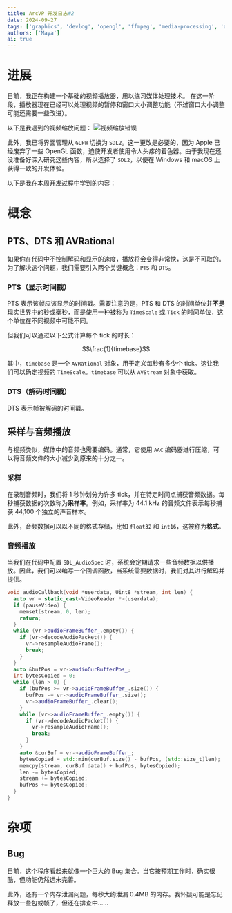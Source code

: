 ```yaml
---
title: ArcVP 开发日志#2
date: 2024-09-27
tags: ['graphics', 'devlog', 'opengl', 'ffmpeg', 'media-processing', 'arcvp']
authors: ['Maya']
ai: true
---
```


# 进展

目前，我正在构建一个基础的视频播放器，用以练习媒体处理技术。
在这一阶段，播放器现在已经可以处理视频的暂停和窗口大小调整功能（不过窗口大小调整可能还需要一些改进）。

以下是我遇到的视频缩放问题：
![视频缩放错误](/devlog/incorrect-resize.png)

此外，我已将界面管理从 `GLFW` 切换为 `SDL2`。这一更改是必要的，因为 Apple 已经废弃了一些 OpenGL 函数，迫使开发者使用令人头疼的着色器。由于我现在还没准备好深入研究这些内容，所以选择了 `SDL2`，以便在 Windows 和 macOS 上获得一致的开发体验。

以下是我在本周开发过程中学到的内容：

# 概念

## PTS、DTS 和 AVRational

如果你在代码中不控制解码和显示的速度，播放将会变得非常快，这是不可取的。为了解决这个问题，我们需要引入两个关键概念：`PTS` 和 `DTS`。

### PTS（显示时间戳）

PTS 表示该帧应该显示的时间戳。需要注意的是，PTS 和 DTS 的时间单位**并不是**现实世界中的秒或毫秒，而是使用一种被称为 `TimeScale` 或 `Tick` 的时间单位，这个单位在不同视频中可能不同。

但我们可以通过以下公式计算每个 tick 的时长：

$$\frac{1}{timebase}$$

其中，`timebase` 是一个 `AVRational` 对象，用于定义每秒有多少个 tick。这让我们可以确定视频的 `TimeScale`。`timebase` 可以从 `AVStream` 对象中获取。

### DTS（解码时间戳）

DTS 表示帧被解码的时间戳。

## 采样与音频播放

与视频类似，媒体中的音频也需要编码。通常，它使用 `AAC` 编码器进行压缩，可以将音频文件的大小减少到原来的十分之一。

### 采样

在录制音频时，我们将 1 秒钟划分为许多 tick，并在特定时间点捕获音频数据。每秒捕获数据的次数称为**采样率**。例如，采样率为 44.1 kHz 的音频文件表示每秒捕获 44,100 个独立的声音样本。

此外，音频数据可以以不同的格式存储，比如 `float32` 和 `int16`，这被称为**格式**。

### 音频播放

当我们在代码中配置 `SDL_AudioSpec` 时，系统会定期请求一些音频数据以供播放。因此，我们可以编写一个回调函数，当系统需要数据时，我们对其进行解码并提供。

```cpp
void audioCallback(void *userdata, Uint8 *stream, int len) {
  auto vr = static_cast<VideoReader *>(userdata);
  if (pauseVideo) {
    memset(stream, 0, len);
    return;
  }
  while (vr->audioFrameBuffer_.empty()) {
    if (vr->decodeAudioPacket()) {
      vr->resampleAudioFrame();
      break;
    }
  }
  auto &bufPos = vr->audioCurBufferPos_;
  int bytesCopied = 0;
  while (len > 0) {
    if (bufPos >= vr->audioFrameBuffer_.size()) {
      bufPos -= vr->audioFrameBuffer_.size();
      vr->audioFrameBuffer_.clear();
    }
    while (vr->audioFrameBuffer_.empty()) {
      if (vr->decodeAudioPacket()) {
        vr->resampleAudioFrame();
        break;
      }
    }
    auto &curBuf = vr->audioFrameBuffer_;
    bytesCopied = std::min(curBuf.size() - bufPos, (std::size_t)len);
    memcpy(stream, curBuf.data() + bufPos, bytesCopied);
    len -= bytesCopied;
    stream += bytesCopied;
    bufPos += bytesCopied;
  }
}
```

# 杂项

## Bug

目前，这个程序看起来就像一个巨大的 Bug 集合。当它按预期工作时，确实很酷，但功能仍然远未完善。

此外，还有一个内存泄漏问题，每秒大约泄漏 0.4MB 的内存。我怀疑可能是忘记释放一些包或帧了，但还在排查中……